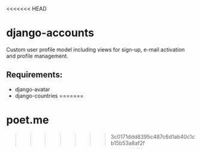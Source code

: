 <<<<<<< HEAD
# django-accounts
Custom user profile model including views for sign-up, e-mail activation and profile management.

## Requirements:
* django-avatar
* django-countries
=======
# poet.me
>>>>>>> 3c0171ddd8395c487c6d1ab40c1cb15b53a8af2f
